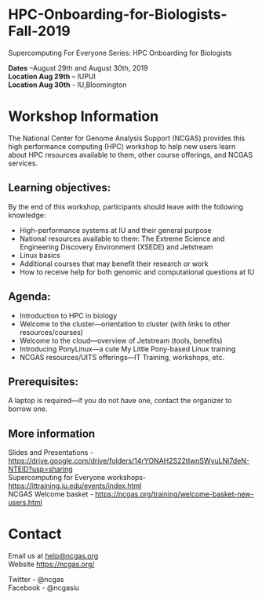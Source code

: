 # HPC-Onboarding-for-Biologists-Fall-2019
Supercomputing For Everyone Series: HPC Onboarding for Biologists

**Dates** –August 29th and August 30th, 2019 \
**Location Aug 29th** – IUPUI  \
**Location Aug 30th** - IU,Bloomington 

# Workshop Information
The National Center for Genome Analysis Support (NCGAS) provides this high performance computing (HPC) workshop to help new users learn about HPC resources available to them, other course offerings, and NCGAS services.

## Learning objectives:
By the end of this workshop, participants should leave with the following knowledge:

- High-performance systems at IU and their general purpose
- National resources available to them: The Extreme Science and Engineering Discovery Environment (XSEDE) and Jetstream
- Linux basics
- Additional courses that may benefit their research or work
- How to receive help for both genomic and computational questions at IU

## Agenda:
- Introduction to HPC in biology
- Welcome to the cluster—orientation to cluster (with links to other resources/courses)
- Welcome to the cloud—overview of Jetstream (tools, benefits)
- Introducing PonyLinux—a cute My Little Pony-based Linux training
- NCGAS resources/UITS offerings—IT Training, workshops, etc.

## Prerequisites:
A laptop is required—if you do not have one, contact the organizer to borrow one. 

## More information 
Slides and Presentations - https://drive.google.com/drive/folders/14rYONAH2S22tIwnSWyuLNj7deN-NTElD?usp=sharing \
Supercomputing for Everyone workshops- https://ittraining.iu.edu/events/index.html \
NCGAS Welcome basket - https://ncgas.org/training/welcome-basket-new-users.html


# Contact
Email us at help@ncgas.org \
Website https://ncgas.org/

Twitter - @ncgas \
Facebook - @ncgasiu
